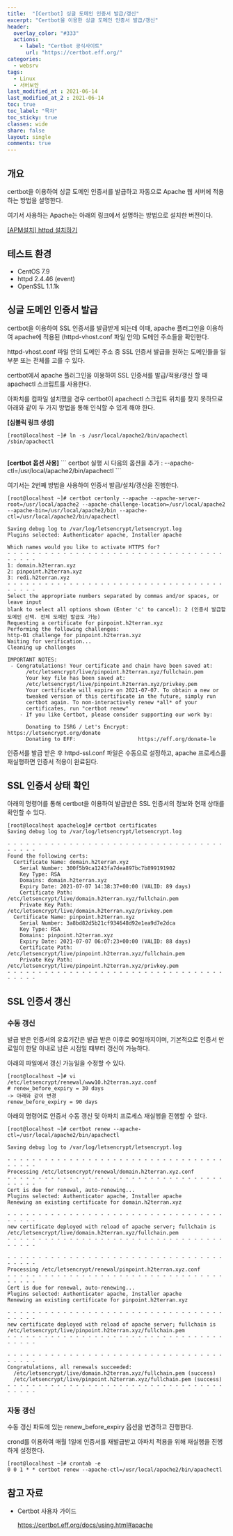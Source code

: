```yaml
---
title:  "[Certbot] 싱글 도메인 인증서 발급/갱신"
excerpt: "Certbot을 이용한 싱글 도메인 인증서 발급/갱신"
header:
  overlay_color: "#333"
  actions:
    - label: "Certbot 공식사이트"
      url: "https://certbot.eff.org/"
categories:
  - websrv
tags:
  - Linux
  - 서버보안
last_modified_at : 2021-06-14
last_modified_at_2 : 2021-06-14
toc: true
toc_label: "목차"
toc_sticky: true
classes: wide
share: false
layout: single
comments: true
---
```


## 개요

certbot을 이용하여 싱글 도메인 인증서를 발급하고 자동으로 Apache 웹 서버에 적용하는 방법을 설명한다.

여기서 사용하는 Apache는 아래의 링크에서 설명하는 방법으로 설치한 버전이다.

<a href="https://susoterran.github.io/websrv/httpd_install/">
[APM설치] httpd 설치하기
</a>


## 테스트 환경

- CentOS 7.9
- httpd 2.4.46 (event)
- OpenSSL 1.1.1k

## 싱글 도메인 인증서 발급

certbot을 이용하여 SSL 인증서를 발급받게 되는데 이때, apache 플러그인을 이용하여 apache에 적용된 (httpd-vhost.conf 파일 안의) 도메인 주소들을 확인한다.

httpd-vhost.conf 파일 안의 도메인 주소 중 SSL 인증서 발급을 원하는 도메인들을 일부분 또는 전체를 고를 수 있다.


certbot에서 apache 플러그인을 이용하여 SSL 인증서를 발급/적용/갱신 할 때 apachectl 스크립트를 사용한다. 

아파치를 컴파일 설치했을 경우 certbot이 apachectl 스크립트 위치를 찾지 못하므로 아래와 같이 두 가지 방법을 통해 인식할 수 있게 해야 한다.

<b>[심볼릭 링크 생성]</b>
```
[root@localhost ~]# ln -s /usr/local/apache2/bin/apachectl /sbin/apachectl
```
<br>
<b>[certbot 옵션 사용]</b>
```
certbot 실행 시 다음의 옵션을 추가 : --apache-ctl=/usr/local/apache2/bin/apachectl
```

여기서는 2번째 방법을 사용하여 인증서 발급/설치/갱신을 진행한다.

```
[root@localhost ~]# certbot certonly --apache --apache-server-root=/usr/local/apache2 --apache-challenge-location=/usr/local/apache2 --apache-bin=/usr/local/apache2/bin --apache-ctl=/usr/local/apache2/bin/apachectl

Saving debug log to /var/log/letsencrypt/letsencrypt.log
Plugins selected: Authenticator apache, Installer apache
	
Which names would you like to activate HTTPS for?
- - - - - - - - - - - - - - - - - - - - - - - - - - - - - - - - - - - - - - - -
1: domain.h2terran.xyz
2: pinpoint.h2terran.xyz
3: redi.h2terran.xyz
- - - - - - - - - - - - - - - - - - - - - - - - - - - - - - - - - - - - - - - -
Select the appropriate numbers separated by commas and/or spaces, or leave input
blank to select all options shown (Enter 'c' to cancel): 2 (인증서 발급할 도메인 선택. 전체 도메인 발급도 가능)
Requesting a certificate for pinpoint.h2terran.xyz
Performing the following challenges:
http-01 challenge for pinpoint.h2terran.xyz
Waiting for verification...
Cleaning up challenges
	
IMPORTANT NOTES:
 - Congratulations! Your certificate and chain have been saved at:
	  /etc/letsencrypt/live/pinpoint.h2terran.xyz/fullchain.pem
	  Your key file has been saved at:
	  /etc/letsencrypt/live/pinpoint.h2terran.xyz/privkey.pem
	  Your certificate will expire on 2021-07-07. To obtain a new or
	  tweaked version of this certificate in the future, simply run
	  certbot again. To non-interactively renew *all* of your
	  certificates, run "certbot renew"
	- If you like Certbot, please consider supporting our work by:
	
	  Donating to ISRG / Let's Encrypt:   https://letsencrypt.org/donate
	  Donating to EFF:                    https://eff.org/donate-le

```

인증서를 발급 받은 후 httpd-ssl.conf 파일은 수동으로 설정하고, apache 프로세스를 재실행하면 인증서 적용이 완료된다.


## SSL 인증서 상태 확인

아래의 명령어를 통해 certbot을 이용하여 발급받은 SSL 인증서의 정보와 현재 상태를 확인할 수 있다.

```
[root@localhost apachelog]# certbot certificates
Saving debug log to /var/log/letsencrypt/letsencrypt.log
	
- - - - - - - - - - - - - - - - - - - - - - - - - - - - - - - - - - - - - - - -
Found the following certs:
  Certificate Name: domain.h2terran.xyz
    Serial Number: 300f5b9ca1243fa7dea897bc7b899191902
    Key Type: RSA
    Domains: domain.h2terran.xyz
    Expiry Date: 2021-07-07 14:38:37+00:00 (VALID: 89 days)
    Certificate Path: /etc/letsencrypt/live/domain.h2terran.xyz/fullchain.pem
    Private Key Path: /etc/letsencrypt/live/domain.h2terran.xyz/privkey.pem
  Certificate Name: pinpoint.h2terran.xyz
    Serial Number: 3a8bd82d5b21cf934648d92e1ea9d7e2dca
    Key Type: RSA
    Domains: pinpoint.h2terran.xyz
    Expiry Date: 2021-07-07 06:07:23+00:00 (VALID: 88 days)
    Certificate Path: /etc/letsencrypt/live/pinpoint.h2terran.xyz/fullchain.pem
    Private Key Path: /etc/letsencrypt/live/pinpoint.h2terran.xyz/privkey.pem
- - - - - - - - - - - - - - - - - - - - - - - - - - - - - - - - - - - - - - - -
```

## SSL 인증서 갱신

### 수동 갱신

발급 받은 인증서의 유효기간은 발급 받은 이후로 90일까지이며, 기본적으로 인증서 만료일이 한달 이내로 남은 시점일 때부터 갱신이 가능하다. 

아래의 파일에서 갱신 가능일을 수정할 수 있다.

```	
[root@localhost ~]# vi /etc/letsencrypt/renewal/www10.h2terran.xyz.conf 
# renew_before_expiry = 30 days
-> 아래와 같이 변경
renew_before_expiry = 90 days
```
	
아래의 명령어로 인증서 수동 갱신 및 아파치 프로세스 재실행을 진행할 수 있다.
	
```
[root@localhost ~]# certbot renew --apache-ctl=/usr/local/apache2/bin/apachectl

Saving debug log to /var/log/letsencrypt/letsencrypt.log
	
- - - - - - - - - - - - - - - - - - - - - - - - - - - - - - - - - - - - - - - -
Processing /etc/letsencrypt/renewal/domain.h2terran.xyz.conf
- - - - - - - - - - - - - - - - - - - - - - - - - - - - - - - - - - - - - - - -
Cert is due for renewal, auto-renewing...
Plugins selected: Authenticator apache, Installer apache
Renewing an existing certificate for domain.h2terran.xyz
	
- - - - - - - - - - - - - - - - - - - - - - - - - - - - - - - - - - - - - - - -
new certificate deployed with reload of apache server; fullchain is
/etc/letsencrypt/live/domain.h2terran.xyz/fullchain.pem
- - - - - - - - - - - - - - - - - - - - - - - - - - - - - - - - - - - - - - - -

- - - - - - - - - - - - - - - - - - - - - - - - - - - - - - - - - - - - - - - -
Processing /etc/letsencrypt/renewal/pinpoint.h2terran.xyz.conf
- - - - - - - - - - - - - - - - - - - - - - - - - - - - - - - - - - - - - - - -
Cert is due for renewal, auto-renewing...
Plugins selected: Authenticator apache, Installer apache
Renewing an existing certificate for pinpoint.h2terran.xyz

- - - - - - - - - - - - - - - - - - - - - - - - - - - - - - - - - - - - - - - -
new certificate deployed with reload of apache server; fullchain is
/etc/letsencrypt/live/pinpoint.h2terran.xyz/fullchain.pem
- - - - - - - - - - - - - - - - - - - - - - - - - - - - - - - - - - - - - - - -

- - - - - - - - - - - - - - - - - - - - - - - - - - - - - - - - - - - - - - - -
Congratulations, all renewals succeeded: 
  /etc/letsencrypt/live/domain.h2terran.xyz/fullchain.pem (success)
  /etc/letsencrypt/live/pinpoint.h2terran.xyz/fullchain.pem (success)
- - - - - - - - - - - - - - - - - - - - - - - - - - - - - - - - - - - - - - - -
```

### 자동 갱신

수동 갱신 파트에 있는 renew_before_expiry 옵션을 변경하고 진행한다.

crond를 이용하여 매월 1일에 인증서를 재발급받고 아파치 적용을 위해 재실행을 진행하게 설정한다.

```
[root@localhost ~]# crontab -e
0 0 1 * * certbot renew --apache-ctl=/usr/local/apache2/bin/apachectl
```	




## 참고 자료
- Certbot 사용자 가이드

	<a href="https://certbot.eff.org/docs/using.html#apache">
	https://certbot.eff.org/docs/using.html#apache
	</a>